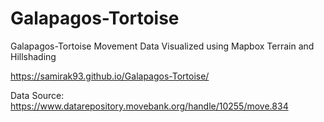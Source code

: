 # Galapagos-Tortoise
Galapagos-Tortoise Movement Data Visualized using Mapbox Terrain and Hillshading

https://samirak93.github.io/Galapagos-Tortoise/

Data Source: https://www.datarepository.movebank.org/handle/10255/move.834
